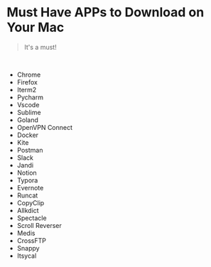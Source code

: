 # Must Have APPs to Download on Your Mac

> It's a must!

<br>

- Chrome
- Firefox
- Iterm2
- Pycharm
- Vscode
- Sublime
- Goland
- OpenVPN Connect
- Docker
- Kite
- Postman
- Slack
- Jandi
- Notion
- Typora
- Evernote
- Runcat
- CopyClip
- Allkdict
- Spectacle
- Scroll Reverser
- Medis
- CrossFTP
- Snappy
- Itsycal


